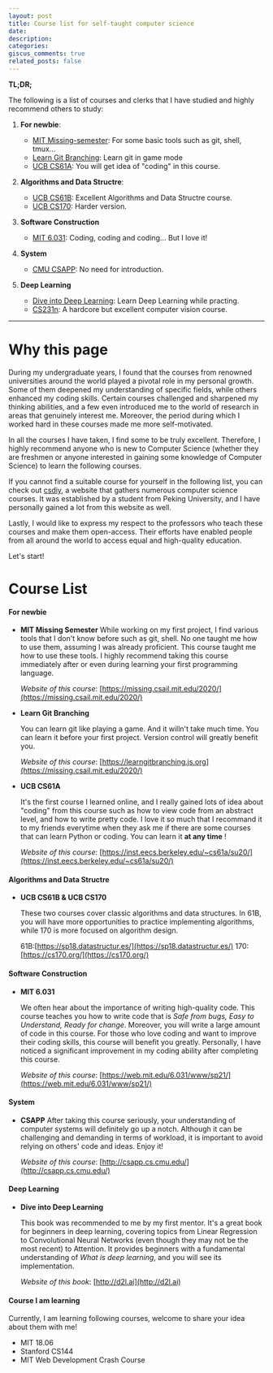 ```yaml
---
layout: post
title: Course list for self-taught computer science
date:
description:
categories:
giscus_comments: true
related_posts: false
---
```


**TL;DR;**

The following is a list of courses and clerks that I have studied and highly recommend others to study:

1.  **For newbie**:

    - [MIT Missing-semester](https://missing.csail.mit.edu/2020/): For some basic tools such as git, shell, tmux...
    - [Learn Git Branching](https://learngitbranching.js.org): Learn git in game mode
    - [UCB CS61A](https://inst.eecs.berkeley.edu/~cs61a/su20/): You will get idea of "coding" in this course.

2.  **Algorithms and Data Structre**:

    - [UCB CS61B](https://sp18.datastructur.es/): Excellent Algorithms and Data Structre course.
    - [UCB CS170](https://cs170.org/): Harder version.

3.  **Software Construction**

    - [MIT 6.031](https://web.mit.edu/6.031/www/sp21/): Coding, coding and coding... But I love it!

4.  **System**

    - [CMU CSAPP](http://csapp.cs.cmu.edu/): No need for introduction.

5.  **Deep Learning**
    - [Dive into Deep Learning](http://d2l.ai): Learn Deep Learning while practing.
    - [CS231n](http://cs231n.stanford.edu): A hardcore but excellent computer vision course.

<!-- 1. **Book**: Dive into deep Learning
1. **CMU**: CSAPP
2. **MIT**: 6.031-Software Construction, Missing-semester
3. **Standford**: CS231n
4. **UCB**: CS61a, CS61b, CS170 -->

---

# Why this page

During my undergraduate years, I found that the courses from renowned universities around the world played a pivotal role in my personal growth. Some of them deepened my understanding of specific fields, while others enhanced my coding skills. Certain courses challenged and sharpened my thinking abilities, and a few even introduced me to the world of research in areas that genuinely interest me. Moreover, the period during which I worked hard in these courses made me more self-motivated.

In all the courses I have taken, I find some to be truly excellent. Therefore, I highly recommend anyone who is new to Computer Science (whether they are freshmen or anyone interested in gaining some knowledge of Computer Science) to learn the following courses.

If you cannot find a suitable course for yourself in the following list, you can check out [csdiy](https://csdiy.wiki), a website that gathers numerous computer science courses. It was established by a student from Peking University, and I have personally gained a lot from this website as well.

Lastly, I would like to express my respect to the professors who teach these courses and make them open-access. Their efforts have enabled people from all around the world to access equal and high-quality education.

Let's start!

# Course List

#### For newbie

- **MIT Missing Semester**
  While working on my first project, I find various tools that I don't know before such as git, shell. No one taught me how to use them, assuming I was already proficient. This course taught me how to use these tools. I highly recommend taking this course immediately after or even during learning your first programming language.

  _Website of this course_: [https://missing.csail.mit.edu/2020/](https://missing.csail.mit.edu/2020/)

- **Learn Git Branching**

  You can learn git like playing a game. And it willn't take much time. You can learn it before your first project. Version control will greatly benefit you.

  _Website of this course_: [https://learngitbranching.js.org](https://missing.csail.mit.edu/2020/)

- **UCB CS61A**

  It's the first course I learned online, and I really gained lots of idea about "coding" from this course such as how to view code from an abstract level, and how to write pretty code. I love it so much that I recommand it to my friends everytime when they ask me if there are some courses that can learn Python or coding. You can learn it **at any time** !

  _Website of this course_: [https://inst.eecs.berkeley.edu/~cs61a/su20/](https://inst.eecs.berkeley.edu/~cs61a/su20/)

#### Algorithms and Data Structre

- **UCB CS61B & UCB CS170**

  These two courses cover classic algorithms and data structures. In 61B, you will have more opportunities to practice implementing algorithms, while 170 is more focused on algorithm design.

  61B:[https://sp18.datastructur.es/](https://sp18.datastructur.es/)
  170:[https://cs170.org/](https://cs170.org/)

#### Software Construction

- **MIT 6.031**

  We often hear about the importance of writing high-quality code. This course teaches you how to write code that is _Safe from bugs, Easy to Understand, Ready for change_. Moreover, you will write a large amount of code in this course. For those who love coding and want to improve their coding skills, this course will benefit you greatly. Personally, I have noticed a significant improvement in my coding ability after completing this course.

  _Website of this course_: [https://web.mit.edu/6.031/www/sp21/](https://web.mit.edu/6.031/www/sp21/)

#### System

- **CSAPP**
  After taking this course seriously, your understanding of computer systems will definitely go up a notch. Although it can be challenging and demanding in terms of workload, it is important to avoid relying on others' code and ideas. Enjoy it!

  _Website of this course_: [http://csapp.cs.cmu.edu/](http://csapp.cs.cmu.edu/)

#### Deep Learning

- **Dive into Deep Learning**

  This book was recommended to me by my first mentor. It's a great book for beginners in deep learning, covering topics from Linear Regression to Convolutional Neural Networks (even though they may not be the most recent) to Attention. It provides beginners with a fundamental understanding of _What is deep learning_, and you will see its implementation.

  _Website of this book_: [http://d2l.ai](http://d2l.ai)

#### Course I am learning

Currently, I am learning following courses, welcome to share your idea about them with me!

- MIT 18.06
- Stanford CS144
- MIT Web Development Crash Course
